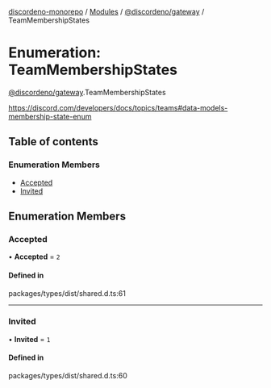 [discordeno-monorepo](../README.md) / [Modules](../modules.md) / [@discordeno/gateway](../modules/discordeno_gateway.md) / TeamMembershipStates

# Enumeration: TeamMembershipStates

[@discordeno/gateway](../modules/discordeno_gateway.md).TeamMembershipStates

https://discord.com/developers/docs/topics/teams#data-models-membership-state-enum

## Table of contents

### Enumeration Members

- [Accepted](discordeno_gateway.TeamMembershipStates.md#accepted)
- [Invited](discordeno_gateway.TeamMembershipStates.md#invited)

## Enumeration Members

### Accepted

• **Accepted** = `2`

#### Defined in

packages/types/dist/shared.d.ts:61

---

### Invited

• **Invited** = `1`

#### Defined in

packages/types/dist/shared.d.ts:60
